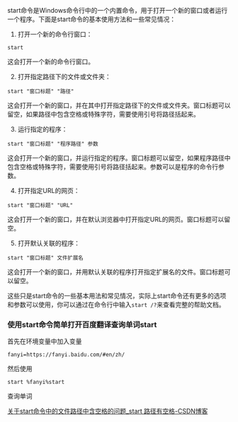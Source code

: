 start命令是Windows命令行中的一个内置命令，用于打开一个新的窗口或者运行一个程序。下面是start命令的基本使用方法和一些常见情况：

1. 打开一个新的命令行窗口：

```
start
```

这会打开一个新的命令行窗口。

2. 打开指定路径下的文件或文件夹：

```
start "窗口标题" "路径"
```

这会打开一个新的窗口，并在其中打开指定路径下的文件或文件夹。窗口标题可以留空，如果路径中包含空格或特殊字符，需要使用引号将路径括起来。

3. 运行指定的程序：

```
start "窗口标题" "程序路径" 参数
```

这会打开一个新的窗口，并运行指定的程序。窗口标题可以留空，如果程序路径中包含空格或特殊字符，需要使用引号将路径括起来。参数可以是程序的命令行参数。

4. 打开指定URL的网页：

```
start "窗口标题" "URL"
```

这会打开一个新的窗口，并在默认浏览器中打开指定URL的网页。窗口标题可以留空。

5. 打开默认关联的程序：

```
start "窗口标题" 文件扩展名
```

这会打开一个新的窗口，并用默认关联的程序打开指定扩展名的文件。窗口标题可以留空。

这些只是start命令的一些基本用法和常见情况，实际上start命令还有更多的选项和参数可以使用，你可以通过在命令行中输入`start /?`来查看完整的帮助文档。

### 使用start命令简单打开百度翻译查询单词start

首先在环境变量中加入变量

```
fanyi=https://fanyi.baidu.com/#en/zh/
```

然后使用

```
start %fanyi%start
```

查询单词

[关于start命令中的文件路径中含空格的问题_start 路径有空格-CSDN博客](https://blog.csdn.net/andr0id/article/details/79620669)